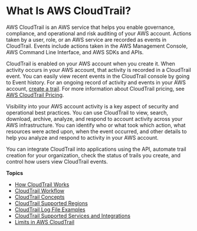 # What Is AWS CloudTrail?<a name="cloudtrail-user-guide"></a>

AWS CloudTrail is an AWS service that helps you enable governance, compliance, and operational and risk auditing of your AWS account\. Actions taken by a user, role, or an AWS service are recorded as events in CloudTrail\. Events include actions taken in the AWS Management Console, AWS Command Line Interface, and AWS SDKs and APIs\.

CloudTrail is enabled on your AWS account when you create it\. When activity occurs in your AWS account, that activity is recorded in a CloudTrail event\. You can easily view recent events in the CloudTrail console by going to Event history\. For an ongoing record of activity and events in your AWS account, [create a trail](cloudtrail-create-a-trail-using-the-console-first-time.md)\. For more information about CloudTrail pricing, see [AWS CloudTrail Pricing](http://aws.amazon.com/cloudtrail/pricing/)\.

Visibility into your AWS account activity is a key aspect of security and operational best practices\. You can use CloudTrail to view, search, download, archive, analyze, and respond to account activity across your AWS infrastructure\. You can identify who or what took which action, what resources were acted upon, when the event occurred, and other details to help you analyze and respond to activity in your AWS account\.

You can integrate CloudTrail into applications using the API, automate trail creation for your organization, check the status of trails you create, and control how users view CloudTrail events\.

**Topics**
+ [How CloudTrail Works](how-cloudtrail-works.md)
+ [CloudTrail Workflow](cloudtrail-workflow.md)
+ [CloudTrail Concepts](cloudtrail-concepts.md)
+ [CloudTrail Supported Regions](cloudtrail-supported-regions.md)
+ [CloudTrail Log File Examples](cloudtrail-log-file-examples.md)
+ [CloudTrail Supported Services and Integrations](cloudtrail-aws-service-specific-topics.md)
+ [Limits in AWS CloudTrail](WhatIsCloudTrail-Limits.md)